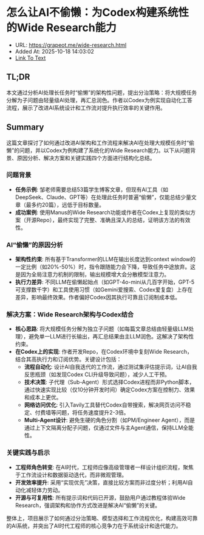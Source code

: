 # 怎么让AI不偷懒：为Codex构建系统性的Wide Research能力
- URL: https://grapeot.me/wide-research.html
- Added At: 2025-10-18 14:03:02
- [Link To Text](2025-10-18-怎么让ai不偷懒：为codex构建系统性的wide-research能力_raw.md)

## TL;DR
本文通过分析AI处理长任务时“偷懒”的架构性问题，提出分治策略：将大规模任务分解为子问题由轻量级AI处理，再汇总润色。作者以Codex为例实现自动化工答流程，展示了改进AI系统设计和工作流对提升执行效率的关键作用。

## Summary
这篇文章探讨了如何通过改进AI架构和工作流程来解决AI在处理大规模任务时“偷懒”的问题，并以Codex为例构建了系统化的Wide Research能力。以下从问题背景、原因分析、解决方案和关键实践四个方面进行结构化总结。

### 问题背景
- **任务示例**: 邹老师需要总结53篇学生博客文章，但现有AI工具（如DeepSeek、Claude、GPT等）在处理此任务时普遍“偷懒”，仅能总结少量文章（最多约20篇），远低于目标数量。
- **成功案例**: 使用Manus的Wide Research功能或作者在Codex上复现的类似方案（开源Repo），最终实现了完整、准确且深入的总结，证明该方法的有效性。

### AI“偷懒”的原因分析
- **架构性约束**: 所有基于Transformer的LLM在输出长度达到context window的一定比例（如20%-50%）时，指令跟随能力会下降，导致任务中途放弃。这是因为全局注意力机制的限制，输出规模增大会分散模型注意力。
- **执行力差异**: 不同LLM在偷懒起始点（如GPT-4o-mini从几百字开始，GPT-5可支撑数千字）和工具使用习惯（如Gemini爱搜索、Codex爱复盘）上存在差异，影响最终效果。作者偏好Codex因其执行可靠且订阅制成本低。

### 解决方案：Wide Research架构与Codex结合
- **核心思路**: 将大规模任务分解为独立子问题（如每篇文章总结由轻量级LLM处理），避免单一LLM进行长输出，再汇总结果由主LLM润色。这解决了架构性约束。
- **在Codex上的实现**: 作者开发Repo，在Codex环境中复刻Wide Research，结合其高执行力和订阅优势。关键设计包括：
  - **流程自动化**: 设计AI自我迭代的工作流，通过测试集评估提示词，让AI自我反思瓶颈（如发现Codex CLI升级导致问题），减少人工干预。
  - **技术决策**: 子代理（Sub-Agent）形式选择Codex进程而非Python脚本，通过快速实现比较（仅10分钟开发时间）确定Codex方案在控制力、效果和成本上更优。
  - **网络访问优化**: 引入Tavily工具替代Codex自带搜索，解决网页访问不稳定、付费墙等问题，将任务速度提升2-3倍。
  - **Multi-Agent设计**: 避免生硬的角色分割（如PM/Engineer Agent），而是通过上下文隔离分配子问题，仅通过文件与主Agent通信，保持LLM全能性。

### 关键实践与启示
- **工程师角色转变**: 在AI时代，工程师应像高级管理者一样设计组织流程，聚焦于工作流设计和数据驱动迭代，而非微观管理。
- **开发效率提升**: 采用“实现优先”决策，直接比较方案而非过度分析；利用AI自动化减轻体力劳动。
- **开源与可复用性**: 所有提示词和代码已开源，鼓励用户通过教程体验Wide Research，强调架构和协作方式改进是解决AI“偷懒”的关键。

整体上，项目展示了如何通过分治策略、模型选择和工作流程优化，构建高效可靠的AI系统，并突出了AI时代工程师的核心竞争力在于系统设计和迭代能力。
